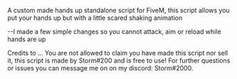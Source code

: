 A custom made hands up standalone script for FiveM, this script allows you put your hands up but with a little scared shaking animation


--I made a few simple changes so you cannot attack, aim or reload while hands are up




Credits to ...
You are not allowed to claim you have made this script nor sell it, this script is made by Storm#200 and is free to use! For further questions or issues you can message me on on my discord: Storm#2000.
